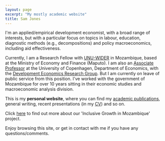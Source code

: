 ```yaml
---
layout: page
excerpt: "My mostly academic website"
title: Sam Jones
---
```


I'm an applied/empirical development economist, with a broad range of interests, but with a particular focus on topics in labour, education, diagnostic methods (e.g., decompositions) and policy macroeconomics, including aid effectiveness.

Currently, I am a Research Fellow with [UNU-WIDER](https://www.wider.unu.edu) in Mozambique, based at the Ministry of Economy and Finance (Maputo). I am also an [Associate Professor](https://www.economics.ku.dk/staff/vip/?pure=en/persons/335694) at the University of Copenhagen, Department of Economics, with the [Development Economics Research Group](https://www.econ.ku.dk/derg/). But I am currently on leave of public service from this position. I've worked with the government of Mozambique for over 10 years sitting in their economic studies and macroeconomic analysis division. 

This is my __personal website__, where you can find my [academic publications](https://esamjones.github.io/publications/), general writing, recent presentations (in my [CV](https://esamjones.github.io/cv/)) and so on.

Click [here](https://igmozambique.wider.unu.edu/) to find out more about our 'Inclusive Growth in Mozambique' project.

Enjoy browsing this site, or get in contact with me if you have any questions/comments.
